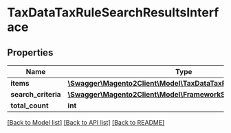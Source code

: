 # TaxDataTaxRuleSearchResultsInterface

## Properties
Name | Type | Description | Notes
------------ | ------------- | ------------- | -------------
**items** | [**\Swagger\Magento2Client\Model\TaxDataTaxRuleInterface[]**](TaxDataTaxRuleInterface.md) | Items | 
**search_criteria** | [**\Swagger\Magento2Client\Model\FrameworkSearchCriteriaInterface**](FrameworkSearchCriteriaInterface.md) |  | 
**total_count** | **int** | Total count. | 

[[Back to Model list]](../README.md#documentation-for-models) [[Back to API list]](../README.md#documentation-for-api-endpoints) [[Back to README]](../README.md)


